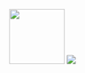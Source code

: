<div id="header" align="center">
  <img src="https://media.giphy.com/media/M9gbBd9nbDrOTu1Mqx/giphy.gif" width="100"/>
  <img src= " https://img.shields.io/badge/LinkedIn-blue?logo=linkedin&logoColor=white&style=for-the-badge" />
</div>
